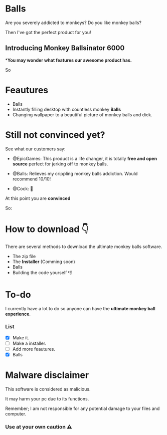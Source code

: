 # Balls
 
Are you severely addicted to monkeys? Do you like monkey balls?

Then I've got the perfect product for you!

## Introducing Monkey Ballsinator 6000

***You may wonder what features our awesome product has.**

So

# Feautures

- Balls
- Instantly filling desktop with countless monkey **Balls**
- Changing wallpaper to a beautiful picture of monkey balls and dick.

# Still not convinced yet?

See what our customers say:

- @EpicGames: This product is a life changer, it is totally **free and open source** perfect for jerking off to monkey balls.

- @Balls: Relieves my crippling monkey balls addiction. Would recommend 10/10!

- @Cock: 💯

At this point you are **convinced**

So:

# How to download 👇

There are several methods to download the ultimate monkey balls software.

- The zip file
- The **Installer** (Comming soon)
- Balls
- Building the code yourself 👎

# To-do
<p>I currently have a lot to do so anyone can have the <strong>ultimate monkey ball experience</strong>.</p>

### List
- [x] Make it.
- [ ] Make a installer.
- [ ] Add more feautures.
- [x] Balls

# Malware disclaimer

This software is considered as malicious.

It may harm your pc due to its functions.
 
Remember; I am not responsible for any potential damage to your files and computer.
 
### Use at your own caution ⚠️ 

